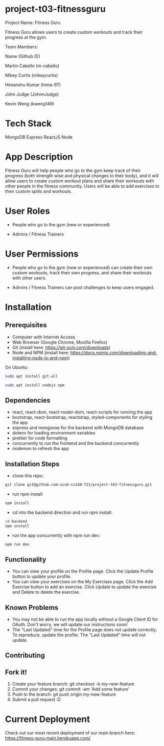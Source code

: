 # project-t03-fitnessguru

Project Name: Fitness Guru

Fitness Guru allows users to create custom workouts and track their progress at the gym.

Team Members:

Name (Github ID)

Martin Cabello (m-cabello)

Mikey Curtis (mikeycurtis)

Himanshu Kumar (hima-97)

John Judge (JohnnJudge)

Kevin Weng (kweng149)

# Tech Stack

MongoDB
Express
ReactJS
Node

# App Description

Fitness Guru will help people who go to the gym keep track of their progress (both strength wise and physical changes to their body), and it will allow users to create custom workout plans and share their workouts with other people in the fitness community. Users will be able to add exercises to their custom splits and workouts.

# User Roles

-   People who go to the gym (new or experienced)

-   Admins / Fitness Trainers

# User Permissions

-   People who go to the gym (new or experienced) can create their own custom workouts, track their own progress, and share their workouts with other users.

-   Admins / Fitness Trainers can post challenges to keep users engaged.

# Installation

## Prerequisites

-   Computer with Internet Access
-   Web Browser (Google Chrome, Mozilla Firefox)
-   Git (install here: https://git-scm.com/downloads)
-   Node and NPM (install here: https://docs.npmjs.com/downloading-and-installing-node-js-and-npm)

On Ubuntu:

```sh
sudo apt install git-all
```

```sh
sudo apt install nodejs npm
```

## Dependencies

-   react, react-dom, react-router-dom, react-scripts for running the app
-   bootstrap, react-bootstrap, reactstrap, styled-components for styling the app
-   express and mongoose for the backend with MongoDB database
-   dotenv for loading environment variables
-   prettier for code formatting
-   concurrently to run the frontend and the backend concurrently
-   nodemon to refresh the app

## Installation Steps

-   clone this repo:

```sh
git clone git@github.com:ucsb-cs148-f21/project-t03-fitnessguru.git
```

-   run npm install:

```sh
npm install
```

-   cd into the backend direction and run npm install:

```sh
cd backend
npm install
```

-   run the app concurrently with npm run dev:

```sh
npm run dev
```

## Functionality

-   You can view your profile on the Profile page. Click the Update Profile button to update your profile.
-   You can view your exercises on the My Exercises page. Click the Add Exercise button to add an exercise. Click Update to update the exercise and Delete to delete the exercise.

## Known Problems

-   You may not be able to run the app locally without a Google Client ID for OAuth. Don't worry, we will update our instructions soon!
-   The "Last Updated" time for the Profile page does not update correctly. To reproduce, update the profile. The "Last Updated" time will not update.

## Contributing

## Fork it!

1. Create your feature branch: git checkout -b my-new-feature
2. Commit your changes: git commit -am 'Add some feature'
3. Push to the branch: git push origin my-new-feature
4. Submit a pull request :D

# Current Deployment

Check out our most recent deployment of our main branch here: https://fitness-guru-main.herokuapp.com/
